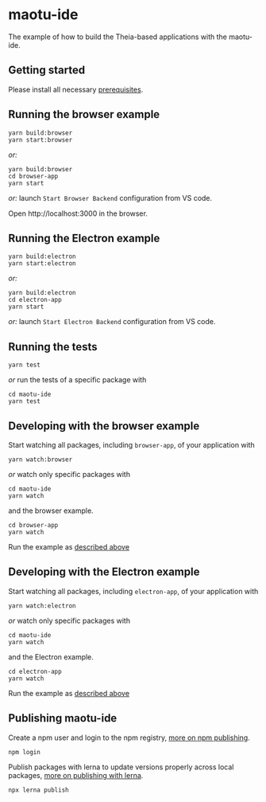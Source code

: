 # maotu-ide
The example of how to build the Theia-based applications with the maotu-ide.

## Getting started

Please install all necessary [prerequisites](https://github.com/eclipse-theia/theia/blob/master/doc/Developing.md#prerequisites).

## Running the browser example

    yarn build:browser
    yarn start:browser

*or:*

    yarn build:browser
    cd browser-app
    yarn start

*or:* launch `Start Browser Backend` configuration from VS code.

Open http://localhost:3000 in the browser.

## Running the Electron example

    yarn build:electron
    yarn start:electron

*or:*

    yarn build:electron
    cd electron-app
    yarn start

*or:* launch `Start Electron Backend` configuration from VS code.


## Running the tests

    yarn test

*or* run the tests of a specific package with

    cd maotu-ide
    yarn test


## Developing with the browser example

Start watching all packages, including `browser-app`, of your application with

    yarn watch:browser

*or* watch only specific packages with

    cd maotu-ide
    yarn watch

and the browser example.

    cd browser-app
    yarn watch

Run the example as [described above](#Running-the-browser-example)
## Developing with the Electron example

Start watching all packages, including `electron-app`, of your application with

    yarn watch:electron

*or* watch only specific packages with

    cd maotu-ide
    yarn watch

and the Electron example.

    cd electron-app
    yarn watch

Run the example as [described above](#Running-the-Electron-example)

## Publishing maotu-ide

Create a npm user and login to the npm registry, [more on npm publishing](https://docs.npmjs.com/getting-started/publishing-npm-packages).

    npm login

Publish packages with lerna to update versions properly across local packages, [more on publishing with lerna](https://github.com/lerna/lerna#publish).

    npx lerna publish
